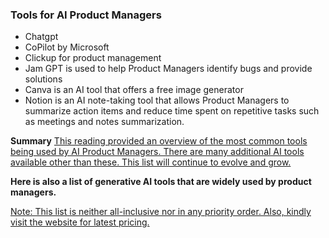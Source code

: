 ### Tools for AI Product Managers

- Chatgpt
- CoPilot by Microsoft
- Clickup for product management
- Jam GPT is used to help Product Managers identify bugs and provide solutions
- Canva is an AI tool that offers a free image generator
- Notion is an AI note-taking tool that allows Product Managers to summarize action items and reduce time spent on repetitive
tasks such as meetings and notes summarization.

**Summary**
  [This reading provided an overview of the most common tools being used by AI Product Managers.
There are many additional AI tools available other than these. This list will continue to evolve and grow.](https://product-managers-building-ai-products-sk2280913-2b88aaf6477a6ba.gitlab.io/readings/Tools-for-AI-Product-Managers.md.html)


**Here is also a list of generative AI tools that are widely used by product managers.**

[Note: This list is neither all-inclusive nor in any priority order. Also, kindly visit the website for latest pricing.](https://generative-ai-supercharge-your-product-managemen-f50b6ff92de6eb.gitlab.io/readings/Top-Generative-AI-Tools-for-Product-Management.md.html "Good Thing")
